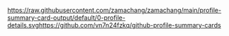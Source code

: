 https://raw.githubusercontent.com/zamachang/zamachang/main/profile-summary-card-output/default/0-profile-details.svghttps://github.com/vn7n24fzkq/github-profile-summary-cards
